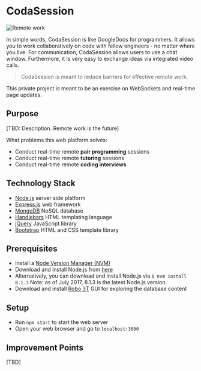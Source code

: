 # CodaSession
![Remote work](http://i.imgur.com/6jxMK1n.png)

In simple words, CodaSession is like GoogleDocs for programmers. 
It allows you to work collaboratively on code with fellow engineers - no matter
where you live. For communication, CodaSession allows users to use a chat window.
Furthermore, it is very easy to exchange ideas via integrated video calls.

> CodaSession is meant to reduce barriers for effective remote work.

This private project is meant to be an exercise on WebSockets and real-time 
page updates.

## Purpose
[TBD: Description. Remote work is the future]

What problems this web platform solves:
- Conduct real-time remote **pair programming** sessions
- Conduct real-time remote **tutoring** sessions
- Conduct real-time remote **coding interviews**

## Technology Stack
- [Node.js](https://nodejs.org/en/) server side platform
- [Express.js](http://expressjs.com/) web framework
- [MongoDB](https://www.mongodb.com/what-is-mongodb) NoSQL database
- [Handlebars](http://handlebarsjs.com/) HTML templating language
- [jQuery](https://jquery.com/) JavaScript library
- [Bootstrap](http://getbootstrap.com/) HTML and CSS template library

## Prerequisites
- Install a [Node Version Manager (NVM)](https://github.com/creationix/nvm)
- Download and install Node.js from [here](https://nodejs.org/en/)
- Alternatively, you can download and install Node.js via ```$ nvm install 8.1.3``` Note: as of July 2017, 8.1.3 is the latest Node.js version.
- Download and install [Robo 3T](https://robomongo.org/) GUI for exploring the database content

## Setup
- Run ```npm start``` to start the web server
- Open your web browser and go to ```localhost:3000```

## Improvement Points
[TBD]